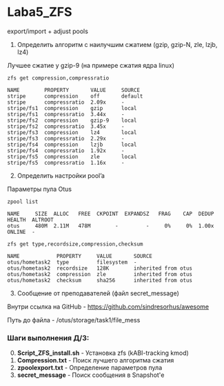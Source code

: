 # Laba5_ZFS
export/import + adjust pools 


1. Определить алгоритм с наилучшим сжатием (gzip, gzip-N, zle, lzjb, lz4)

Лучшее сжатие у gzip-9 (на примере сжатия ядра linux) 
```
zfs get compression,compressratio

NAME        PROPERTY       VALUE     SOURCE
stripe      compression    off       default
stripe      compressratio  2.09x     -
stripe/fs1  compression    gzip      local
stripe/fs1  compressratio  3.44x     -
stripe/fs2  compression    gzip-9    local
stripe/fs2  compressratio  3.45x     -
stripe/fs3  compression    lz4       local
stripe/fs3  compressratio  2.29x     -
stripe/fs4  compression    lzjb      local
stripe/fs4  compressratio  1.92x     -
stripe/fs5  compression    zle       local
stripe/fs5  compressratio  1.16x     -
```
2. Определить настройки pool’a

Параметры пула Otus
```
zpool list

NAME     SIZE  ALLOC   FREE  CKPOINT  EXPANDSZ   FRAG    CAP  DEDUP    HEALTH  ALTROOT
otus     480M  2.11M   478M        -         -     0%     0%  1.00x    ONLINE  -

zfs get type,recordsize,compression,checksum

NAME            PROPERTY     VALUE       SOURCE
otus/hometask2  type         filesystem  -
otus/hometask2  recordsize   128K        inherited from otus
otus/hometask2  compression  zle         inherited from otus
otus/hometask2  checksum     sha256      inherited from otus
```

3. Cообщение от преподавателей (файл secret_message)

Внутри ссылка на GitHub - https://github.com/sindresorhus/awesome

Путь до файла - /otus/storage/task1/file_mess


### Шаги выполнения Д/З:
0. <b>Script_ZFS_install.sh</b> - Установка zfs (kABI-tracking kmod)
1. <b>Compression.txt</b> - Поиск лучшего алгоритма сжатия 
2. <b>zpoolexport.txt</b> - Определение параметров пула 
3. <b>secret_message</b> - Поиск сообщения в Snapshot'е 

